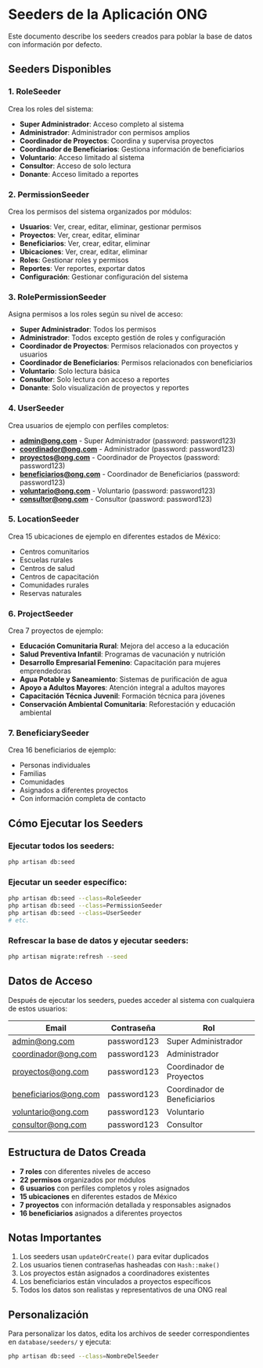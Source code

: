 # Seeders de la Aplicación ONG

Este documento describe los seeders creados para poblar la base de datos con información por defecto.

## Seeders Disponibles

### 1. RoleSeeder
Crea los roles del sistema:
- **Super Administrador**: Acceso completo al sistema
- **Administrador**: Administrador con permisos amplios
- **Coordinador de Proyectos**: Coordina y supervisa proyectos
- **Coordinador de Beneficiarios**: Gestiona información de beneficiarios
- **Voluntario**: Acceso limitado al sistema
- **Consultor**: Acceso de solo lectura
- **Donante**: Acceso limitado a reportes

### 2. PermissionSeeder
Crea los permisos del sistema organizados por módulos:
- **Usuarios**: Ver, crear, editar, eliminar, gestionar permisos
- **Proyectos**: Ver, crear, editar, eliminar
- **Beneficiarios**: Ver, crear, editar, eliminar
- **Ubicaciones**: Ver, crear, editar, eliminar
- **Roles**: Gestionar roles y permisos
- **Reportes**: Ver reportes, exportar datos
- **Configuración**: Gestionar configuración del sistema

### 3. RolePermissionSeeder
Asigna permisos a los roles según su nivel de acceso:
- **Super Administrador**: Todos los permisos
- **Administrador**: Todos excepto gestión de roles y configuración
- **Coordinador de Proyectos**: Permisos relacionados con proyectos y usuarios
- **Coordinador de Beneficiarios**: Permisos relacionados con beneficiarios
- **Voluntario**: Solo lectura básica
- **Consultor**: Solo lectura con acceso a reportes
- **Donante**: Solo visualización de proyectos y reportes

### 4. UserSeeder
Crea usuarios de ejemplo con perfiles completos:
- **admin@ong.com** - Super Administrador (password: password123)
- **coordinador@ong.com** - Administrador (password: password123)
- **proyectos@ong.com** - Coordinador de Proyectos (password: password123)
- **beneficiarios@ong.com** - Coordinador de Beneficiarios (password: password123)
- **voluntario@ong.com** - Voluntario (password: password123)
- **consultor@ong.com** - Consultor (password: password123)

### 5. LocationSeeder
Crea 15 ubicaciones de ejemplo en diferentes estados de México:
- Centros comunitarios
- Escuelas rurales
- Centros de salud
- Centros de capacitación
- Comunidades rurales
- Reservas naturales

### 6. ProjectSeeder
Crea 7 proyectos de ejemplo:
- **Educación Comunitaria Rural**: Mejora del acceso a la educación
- **Salud Preventiva Infantil**: Programas de vacunación y nutrición
- **Desarrollo Empresarial Femenino**: Capacitación para mujeres emprendedoras
- **Agua Potable y Saneamiento**: Sistemas de purificación de agua
- **Apoyo a Adultos Mayores**: Atención integral a adultos mayores
- **Capacitación Técnica Juvenil**: Formación técnica para jóvenes
- **Conservación Ambiental Comunitaria**: Reforestación y educación ambiental

### 7. BeneficiarySeeder
Crea 16 beneficiarios de ejemplo:
- Personas individuales
- Familias
- Comunidades
- Asignados a diferentes proyectos
- Con información completa de contacto

## Cómo Ejecutar los Seeders

### Ejecutar todos los seeders:
```bash
php artisan db:seed
```

### Ejecutar un seeder específico:
```bash
php artisan db:seed --class=RoleSeeder
php artisan db:seed --class=PermissionSeeder
php artisan db:seed --class=UserSeeder
# etc.
```

### Refrescar la base de datos y ejecutar seeders:
```bash
php artisan migrate:refresh --seed
```

## Datos de Acceso

Después de ejecutar los seeders, puedes acceder al sistema con cualquiera de estos usuarios:

| Email | Contraseña | Rol |
|-------|------------|-----|
| admin@ong.com | password123 | Super Administrador |
| coordinador@ong.com | password123 | Administrador |
| proyectos@ong.com | password123 | Coordinador de Proyectos |
| beneficiarios@ong.com | password123 | Coordinador de Beneficiarios |
| voluntario@ong.com | password123 | Voluntario |
| consultor@ong.com | password123 | Consultor |

## Estructura de Datos Creada

- **7 roles** con diferentes niveles de acceso
- **22 permisos** organizados por módulos
- **6 usuarios** con perfiles completos y roles asignados
- **15 ubicaciones** en diferentes estados de México
- **7 proyectos** con información detallada y responsables asignados
- **16 beneficiarios** asignados a diferentes proyectos

## Notas Importantes

1. Los seeders usan `updateOrCreate()` para evitar duplicados
2. Los usuarios tienen contraseñas hasheadas con `Hash::make()`
3. Los proyectos están asignados a coordinadores existentes
4. Los beneficiarios están vinculados a proyectos específicos
5. Todos los datos son realistas y representativos de una ONG real

## Personalización

Para personalizar los datos, edita los archivos de seeder correspondientes en `database/seeders/` y ejecuta:
```bash
php artisan db:seed --class=NombreDelSeeder
```
